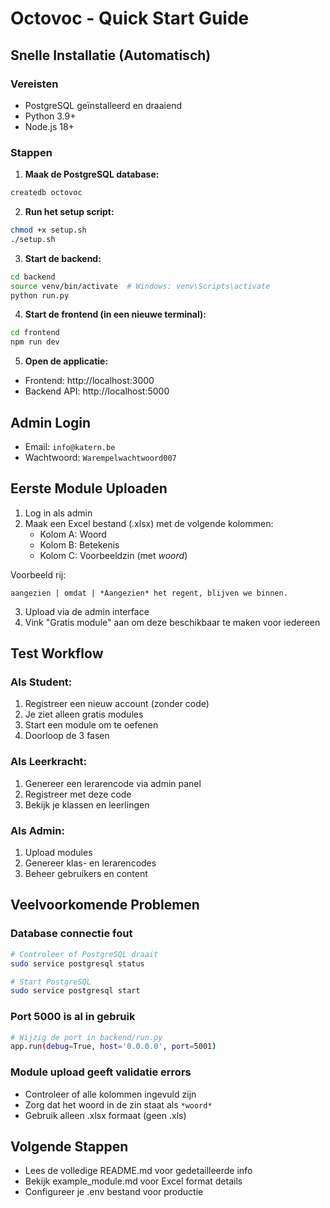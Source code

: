 # Octovoc - Quick Start Guide

## Snelle Installatie (Automatisch)

### Vereisten
- PostgreSQL geïnstalleerd en draaiend
- Python 3.9+
- Node.js 18+

### Stappen

1. **Maak de PostgreSQL database:**
```bash
createdb octovoc
```

2. **Run het setup script:**
```bash
chmod +x setup.sh
./setup.sh
```

3. **Start de backend:**
```bash
cd backend
source venv/bin/activate  # Windows: venv\Scripts\activate
python run.py
```

4. **Start de frontend (in een nieuwe terminal):**
```bash
cd frontend
npm run dev
```

5. **Open de applicatie:**
- Frontend: http://localhost:3000
- Backend API: http://localhost:5000

## Admin Login

- Email: `info@katern.be`
- Wachtwoord: `Warempelwachtwoord007`

## Eerste Module Uploaden

1. Log in als admin
2. Maak een Excel bestand (.xlsx) met de volgende kolommen:
   - Kolom A: Woord
   - Kolom B: Betekenis
   - Kolom C: Voorbeeldzin (met *woord*)

Voorbeeld rij:
```
aangezien | omdat | *Aangezien* het regent, blijven we binnen.
```

3. Upload via de admin interface
4. Vink "Gratis module" aan om deze beschikbaar te maken voor iedereen

## Test Workflow

### Als Student:
1. Registreer een nieuw account (zonder code)
2. Je ziet alleen gratis modules
3. Start een module om te oefenen
4. Doorloop de 3 fasen

### Als Leerkracht:
1. Genereer een lerarencode via admin panel
2. Registreer met deze code
3. Bekijk je klassen en leerlingen

### Als Admin:
1. Upload modules
2. Genereer klas- en lerarencodes
3. Beheer gebruikers en content

## Veelvoorkomende Problemen

### Database connectie fout
```bash
# Controleer of PostgreSQL draait
sudo service postgresql status

# Start PostgreSQL
sudo service postgresql start
```

### Port 5000 is al in gebruik
```bash
# Wijzig de port in backend/run.py
app.run(debug=True, host='0.0.0.0', port=5001)
```

### Module upload geeft validatie errors
- Controleer of alle kolommen ingevuld zijn
- Zorg dat het woord in de zin staat als `*woord*`
- Gebruik alleen .xlsx formaat (geen .xls)

## Volgende Stappen

- Lees de volledige README.md voor gedetailleerde info
- Bekijk example_module.md voor Excel format details
- Configureer je .env bestand voor productie
